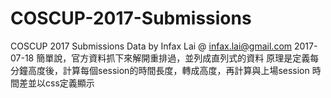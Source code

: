 
# COSCUP-2017-Submissions

COSCUP 2017 Submissions Data by Infax Lai @ infax.lai@gmail.com 2017-07-18
簡單說，官方資料抓下來解開重排過，並列成直列式的資料
原理是定義每分鐘高度後，計算每個session的時間長度，轉成高度，再計算與上場session 時間差並以css定義顯示
